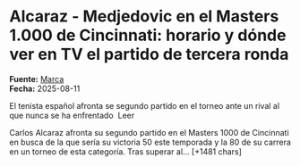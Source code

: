 # Alcaraz - Medjedovic en el Masters 1.000 de Cincinnati: horario y dónde ver en TV el partido de tercera ronda

**Fuente:** [Marca](https://www.marca.com/tenis/masters-1000-cincinnati/2025/08/11/alcaraz-medjedovic-masters-1-000-cincinnati-horario-ver-tv-partido-tercera-ronda.html)  
**Fecha:** 2025-08-11

El tenista español afronta se segundo partido en el torneo ante un rival al que nunca se ha enfrentado  Leer

Carlos Alcaraz afronta su segundo partido en el Masters 1000 de Cincinnati en busca de la que sería su victoria 50 este temporada y la 80 de su carrera en un torneo de esta categoría. Tras superar al… [+1481 chars]
